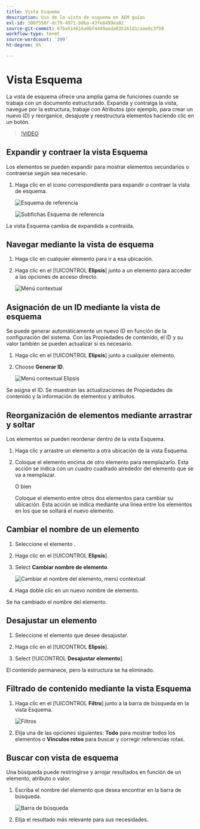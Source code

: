 ```yaml
---
title: Vista Esquema
description: Uso de la vista de esquema en AEM guías
exl-id: 300f550f-dc79-4971-b8ba-43fe8499ea02
source-git-commit: 67ba514616a0bf4449aeda035161d1caae0c3f50
workflow-type: tm+mt
source-wordcount: '399'
ht-degree: 0%

---
```


# Vista Esquema

La vista de esquema ofrece una amplia gama de funciones cuando se trabaja con un documento estructurado. Expanda y contraiga la vista, navegue por la estructura, trabaje con Atributos (por ejemplo, para crear un nuevo ID) y reorganice, desajuste y reestructura elementos haciendo clic en un botón.

>[!VIDEO](https://video.tv.adobe.com/v/342767?quality=12&learn=on)

## Expandir y contraer la vista Esquema

Los elementos se pueden expandir para mostrar elementos secundarios o contraerse según sea necesario.

1. Haga clic en el icono correspondiente para expandir o contraer la vista de esquema.

   ![Esquema de referencia](images/lesson-6/outline-collapsed-before.png)

   ![Subfichas Esquema de referencia](images/lesson-6/outline-expanded-after.png)

La vista Esquema cambia de expandida a contraída.

## Navegar mediante la vista de esquema

1. Haga clic en cualquier elemento para ir a esa ubicación.

1. Haga clic en el [!UICONTROL **Elipsis**] junto a un elemento para acceder a las opciones de acceso directo.

   ![Menú contextual](images/lesson-6/shortcut-options.png)

## Asignación de un ID mediante la vista de esquema

Se puede generar automáticamente un nuevo ID en función de la configuración del sistema. Con las Propiedades de contenido, el ID y su valor también se pueden actualizar si es necesario.

1. Haga clic en el [!UICONTROL **Elipsis**] junto a cualquier elemento.

1. Choose **Generar ID**.

   ![Menú contextual Elipsis](images/lesson-6/ellipsis-popup.png)

Se asigna el ID. Se muestran las actualizaciones de Propiedades de contenido y la información de elementos y atributos.

## Reorganización de elementos mediante arrastrar y soltar

Los elementos se pueden reordenar dentro de la vista Esquema.

1. Haga clic y arrastre un elemento a otra ubicación de la vista Esquema.

1. Coloque el elemento encima de otro elemento para reemplazarlo. Esta acción se indica con un cuadro cuadrado alrededor del elemento que se va a reemplazar.

   O bien

   Coloque el elemento entre otros dos elementos para cambiar su ubicación. Esta acción se indica mediante una línea entre los elementos en los que se soltará el nuevo elemento.

## Cambiar el nombre de un elemento

1. Seleccione el elemento .

1. Haga clic en el [!UICONTROL **Elipsis**].

1. Select **Cambiar nombre de elemento**.

   ![Cambiar el nombre del elemento, menú contextual](images/lesson-6/rename-before.png)

1. Haga doble clic en un nuevo nombre de elemento.

Se ha cambiado el nombre del elemento.

## Desajustar un elemento

1. Seleccione el elemento que desee desajustar.

1. Haga clic en el [!UICONTROL **Elipsis**].

1. Select [!UICONTROL **Desajustar elemento**].

El contenido permanece, pero la estructura se ha eliminado.

## Filtrado de contenido mediante la vista Esquema

1. Haga clic en el [!UICONTROL **Filtro**] junto a la barra de búsqueda en la vista Esquema.

   ![Filtros](images/lesson-6/filter-icon.png)

1. Elija una de las opciones siguientes: **Todo** para mostrar todos los elementos o **Vínculos rotos** para buscar y corregir referencias rotas.

## Buscar con vista de esquema

Una búsqueda puede restringirse y arrojar resultados en función de un elemento, atributo o valor.

1. Escriba el nombre del elemento que desea encontrar en la barra de búsqueda.

   ![Barra de búsqueda](images/lesson-6/search-bar.png)

1. Elija el resultado más relevante para sus necesidades.
